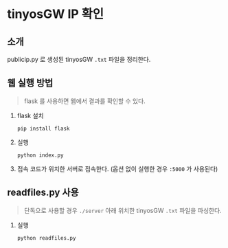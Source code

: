 # tinyosGW IP 확인

## 소개

publicip.py 로 생성된 tinyosGW `.txt` 파일을 정리한다.

## 웹 실행 방법

> flask 를 사용하면 웹에서 결과를 확인할 수 있다.

1) flask 설치

    `pip install flask`

2) 실행

    `python index.py`

3) 접속
    코드가 위치한 서버로 접속한다. (옵션 없이 실행한 경우 `:5000` 가 사용된다)

## readfiles.py 사용

> 단독으로 사용할 경우 `./server` 아래 위치한 tinyosGW `.txt` 파일을 파싱한다.

 1) 실행

    `python readfiles.py`
